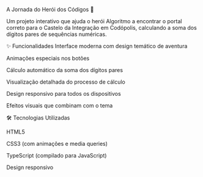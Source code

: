 A Jornada do Herói dos Códigos 🚀


Um projeto interativo que ajuda o herói Algoritmo a encontrar o portal correto para o Castelo da Integração em Codópolis, calculando a soma dos dígitos pares de sequências numéricas.

✨ Funcionalidades
Interface moderna com design temático de aventura

Animações especiais nos botões

Cálculo automático da soma dos dígitos pares

Visualização detalhada do processo de cálculo

Design responsivo para todos os dispositivos

Efeitos visuais que combinam com o tema

🛠️ Tecnologias Utilizadas

HTML5

CSS3 (com animações e media queries)

TypeScript (compilado para JavaScript)

Design responsivo
